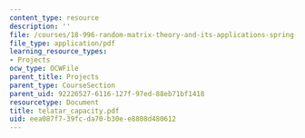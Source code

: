 ```yaml
---
content_type: resource
description: ''
file: /courses/18-996-random-matrix-theory-and-its-applications-spring-2004/eea087f739fcda70b30ee8808d480612_telatar_capacity.pdf
file_type: application/pdf
learning_resource_types:
- Projects
ocw_type: OCWFile
parent_title: Projects
parent_type: CourseSection
parent_uid: 92226527-6116-127f-97ed-88eb71bf1418
resourcetype: Document
title: telatar_capacity.pdf
uid: eea087f7-39fc-da70-b30e-e8808d480612
---
```

